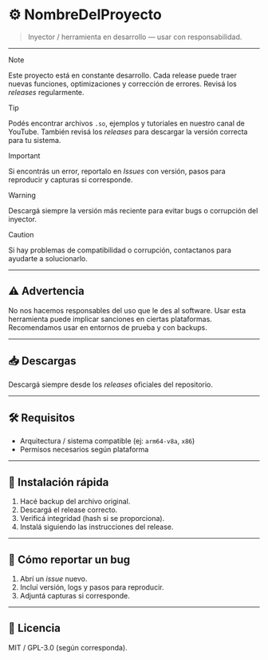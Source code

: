 # ⚙️ NombreDelProyecto
> Inyector / herramienta en desarrollo — usar con responsabilidad.

---

> [!NOTE]
> Este proyecto está en constante desarrollo. Cada release puede traer nuevas funciones, optimizaciones y corrección de errores. Revisá los *releases* regularmente.

> [!TIP]
> Podés encontrar archivos `.so`, ejemplos y tutoriales en nuestro canal de YouTube. También revisá los *releases* para descargar la versión correcta para tu sistema.

> [!IMPORTANT]
> Si encontrás un error, reportalo en *Issues* con versión, pasos para reproducir y capturas si corresponde.

> [!WARNING]
> Descargá siempre la versión más reciente para evitar bugs o corrupción del inyector.

> [!CAUTION]
> Si hay problemas de compatibilidad o corrupción, contactanos para ayudarte a solucionarlo.

---

## ⚠️ Advertencia
No nos hacemos responsables del uso que le des al software. Usar esta herramienta puede implicar sanciones en ciertas plataformas. Recomendamos usar en entornos de prueba y con backups.

---

## 📥 Descargas
Descargá siempre desde los *releases* oficiales del repositorio.

---

## 🛠️ Requisitos
- Arquitectura / sistema compatible (ej: `arm64-v8a`, `x86`)
- Permisos necesarios según plataforma

---

## 🚀 Instalación rápida
1. Hacé backup del archivo original.
2. Descargá el release correcto.
3. Verificá integridad (hash si se proporciona).
4. Instalá siguiendo las instrucciones del release.

---

## 🐛 Cómo reportar un bug
1. Abrí un *issue* nuevo.
2. Incluí versión, logs y pasos para reproducir.
3. Adjuntá capturas si corresponde.

---

## 📄 Licencia
MIT / GPL-3.0 (según corresponda).
